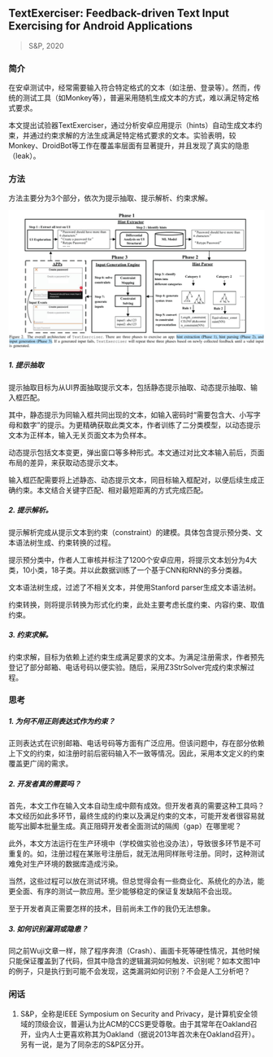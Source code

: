 ## TextExerciser: Feedback-driven Text Input Exercising for Android Applications

> S&P, 2020

### 简介

在安卓测试中，经常需要输入符合特定格式的文本（如注册、登录等）。然而，传统的测试工具（如Monkey等），普遍采用随机生成文本的方式，难以满足特定格式要求。

本文提出试验器TextExerciser，通过分析安卓应用提示（hints）自动生成文本约束，并通过约束求解的方法生成满足特定格式要求的文本。实验表明，较Monkey、DroidBot等工作在覆盖率层面有显著提升，并且发现了真实的隐患（leak）。

### 方法

方法主要分为3个部分，依次为提示抽取、提示解析、约束求解。

![Architecture of TextExerciser](06.23.architecture.png)

##### 1. 提示抽取

提示抽取目标为从UI界面抽取提示文本，包括静态提示抽取、动态提示抽取、输入框匹配。

其中，静态提示为同输入框共同出现的文本，如输入密码时“需要包含大、小写字母和数字”的提示。为更精确获取此类文本，作者训练了二分类模型，以动态提示文本为正样本，输入无关页面文本为负样本。

动态提示包括文本变更，弹出窗口等多种形式。本文通过对比文本输入前后，页面布局的差异，来获取动态提示文本。

输入框匹配需要将上述静态、动态提示文本，同目标输入框配对，以便后续生成正确约束。本文结合关键字匹配、相对最短距离的方式完成匹配。

##### 2. 提示解析。

提示解析完成从提示文本到约束（constraint）的建模。具体包含提示预分类、文本语法树生成、约束转换的过程。

提示预分类中，作者人工审核并标注了1200个安卓应用，将提示文本划分为4大类，10小类，18子类。并以此数据训练了一个基于CNN和RNN的多分类器。

文本语法树生成，过滤了不相关文本，并使用Stanford parser生成文本语法树。

约束转换，则将提示转换为形式化约束，此处主要考虑长度约束、内容约束、取值约束。

##### 3. 约束求解。

约束求解，目标为依赖上述约束生成满足要求的文本。为满足注册需求，作者预先登记了部分邮箱、电话号码以便实验。随后，采用Z3StrSolver完成约束求解过程。

### 思考

##### 1. 为何不用正则表达式作为约束？

正则表达式在识别邮箱、电话号码等方面有广泛应用。但该问题中，存在部分依赖上下文的约束，如注册时前后密码输入不一致等情况。因此，采用本文定义的约束覆盖更广阔的需求。

##### 2. 开发者真的需要吗？

首先，本文工作在输入文本自动生成中颇有成效。但开发者真的需要这种工具吗？本文经历如此多环节，最终生成的约束以及满足约束的文本，可能开发者很容易就能写出脚本批量生成。真正阻碍开发者全面测试的隔阂（gap）在哪里呢？

此外，本文方法运行在生产环境中（学校做实验也没办法），导致很多环节是不可重复的。如，注册过程在某账号注册后，就无法用同样账号注册。同时，这种测试难免对生产环境的数据库造成污染。

当然，这些过程可以放在测试环境。但总觉得会有一些商业化、系统化的办法，能更全面、有序的测试一款应用。至少能够稳定的保证复发缺陷不会出现。

至于开发者真正需要怎样的技术，目前尚未工作的我仍无法想象。

##### 3. 如何识别漏洞或隐患？

同之前Wuji文章一样，除了程序奔溃（Crash）、画面卡死等硬性情况，其他时候只能保证覆盖到了代码，但其中隐含的逻辑漏洞如何触发、识别呢？如本文图1中的例子，只是执行到可能不会发现，这类漏洞如何识别？不会是人工分析吧？

### 闲话

1. S&P，全称是IEEE Symposium on Security and Privacy，是计算机安全领域的顶级会议，普遍认为比ACM的CCS更受尊敬。由于其常年在Oakland召开，业内人士更喜欢称其为Oakland（据说2013年首次未在Oakland召开）。另有一说，是为了同杂志的S&P区分开。
